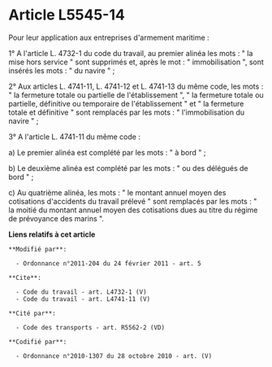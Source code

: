 # Article L5545-14

Pour leur application aux entreprises d'armement maritime : 

1° A l'article L. 4732-1 du code du travail, au premier alinéa les mots : " la mise hors service " sont supprimés et, après
le mot : " immobilisation ", sont insérés les mots : " du navire " ; 

2° Aux articles L. 4741-11, L. 4741-12 et L. 4741-13 du même code, les mots : " la fermeture totale ou partielle de
l'établissement ", " la fermeture totale ou partielle, définitive ou temporaire de l'établissement " et " la fermeture totale
et définitive " sont remplacés par les mots : " l'immobilisation du navire " ; 

3° A l'article L. 4741-11 du même code : 

a) Le premier alinéa est complété par les mots : " à bord " ; 

b) Le deuxième alinéa est complété par les mots : " ou des délégués de bord " ; 

c) Au quatrième alinéa, les mots : " le montant annuel moyen des cotisations d'accidents du travail prélevé " sont remplacés
par les mots : " la moitié du montant annuel moyen des cotisations dues au titre du régime de prévoyance des marins ".

**Liens relatifs à cet article**

	**Modifié par**:

	  - Ordonnance n°2011-204 du 24 février 2011 - art. 5

	**Cite**:

	  - Code du travail - art. L4732-1 (V)
	  - Code du travail - art. L4741-11 (V)

	**Cité par**:

	  - Code des transports - art. R5562-2 (VD)

	**Codifié par**:

	  - Ordonnance n°2010-1307 du 28 octobre 2010 - art. (V)
